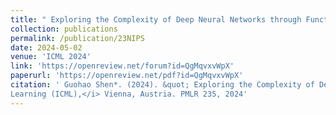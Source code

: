 ```yaml
---
title: " Exploring the Complexity of Deep Neural Networks through Functional Equivalence"
collection: publications
permalink: /publication/23NIPS
date: 2024-05-02
venue: 'ICML 2024'
link: 'https://openreview.net/forum?id=QgMqvxvWpX'
paperurl: 'https://openreview.net/pdf?id=QgMqvxvWpX'
citation: ' Guohao Shen*. (2024). &quot; Exploring the Complexity of Deep Neural Networks through Functional Equivalence. &quot; <i> Proceedings of the 41st International Conference on Machine
Learning (ICML),</i> Vienna, Austria. PMLR 235, 2024'
---
```

